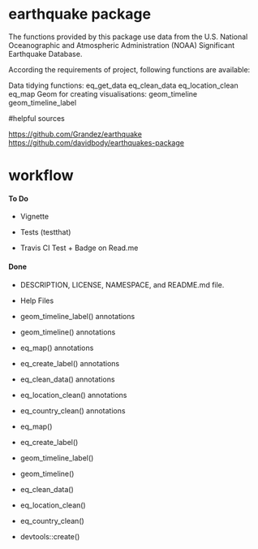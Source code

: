 # earthquake package

The functions provided by this package use data from the U.S. National Oceanographic and Atmospheric Administration (NOAA) Significant Earthquake Database.

According the requirements of project, following functions are available:

Data tidying functions:
eq_get_data
eq_clean_data
eq_location_clean
eq_map
Geom for creating visualisations:
geom_timeline
geom_timeline_label



#helpful sources

https://github.com/Grandez/earthquake
https://github.com/davidbody/earthquakes-package


# workflow

#### To Do
* Vignette

* Tests (testthat)
* Travis CI Test + Badge on Read.me



#### Done
* DESCRIPTION, LICENSE, NAMESPACE, and README.md file.

* Help Files 
* geom_timeline_label() annotations
* geom_timeline() annotations
* eq_map() annotations
* eq_create_label() annotations
* eq_clean_data() annotations
* eq_location_clean() annotations
* eq_country_clean() annotations
* eq_map()
* eq_create_label() 
* geom_timeline_label() 
* geom_timeline() 
* eq_clean_data()
* eq_location_clean()
* eq_country_clean()
* devtools::create()

